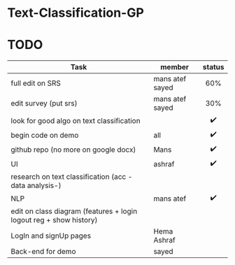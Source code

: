# Text-Classification-GP

# TODO

| Task | member | status |
| --- | --- | :---: |
| full edit on SRS | mans atef sayed | 60% |
| edit survey (put srs) | mans atef sayed| 30% |
| look for good algo on text classification| | ✔️ |
| begin code on demo| all | ✔️ |
| github repo (no more on google docx) | Mans | ✔️ |
| UI | ashraf | ✔️ |
| research on text classification (acc -data analysis-) | | |
| NLP | mans atef | ✔️ |
| edit on class diagram (features + login logout reg + show history) | | |
| LogIn and signUp pages| Hema Ashraf | |
| Back-end for demo | sayed | |